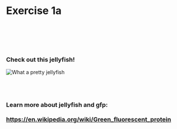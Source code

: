 # Exercise 1a
<br><br>

<br>

### Check out this jellyfish!

![What a pretty jellyfish](https://github.com/sta426hs2019/exercise-1-github-rmarkdown-Alexander-Syn/edit/master/jelly)


<br><br>

### Learn more about jellyfish and gfp:  <br> <br> https://en.wikipedia.org/wiki/Green_fluorescent_protein


